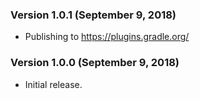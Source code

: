 ### Version 1.0.1 (September 9, 2018)

* Publishing to https://plugins.gradle.org/

### Version 1.0.0 (September 9, 2018)

* Initial release.
